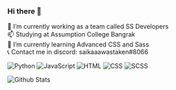 ### Hi there 👋 </br>
🔭 I’m currently working as a team called SS Developers </br>
📫 Studying at Assumption College Bangrak </br>
🌱 I’m currently learning Advanced CSS and Sass </br>
📞 Contact me in discord: saikaaawastaken#8066

![Python](https://img.shields.io/badge/-Python-yellow?style=flat-square&logo=Python) ![JavaScript](https://img.shields.io/badge/-Javascript-white?style=flat-square&logo=Javascript) ![HTML](https://img.shields.io/badge/-HTML-orange?style=flat-square&logo=html5) ![CSS](https://img.shields.io/badge/-CSS-blue?style=flat-square&logo=css3) ![SCSS](https://img.shields.io/badge/-SCSS-pink?style=flat-square&logo=sass)

![Github Stats](https://github-readme-stats.vercel.app/api?username=Jiraties&count_private=true&show_icons=true&include_all_commits=true&theme=dark)
<!--
**Jiraties/Jiraties** is a ✨ _special_ ✨ repository because its `README.md` (this file) appears on your GitHub profile.

Here are some ideas to get you started:

- 🔭 I’m currently working on ...
- 🌱 I’m currently learning ...
- 👯 I’m looking to collaborate on ...
- 🤔 I’m looking for help with ...
- 💬 Ask me about ...
- 📫 How to reach me: ...
- 😄 Pronouns: ...
- ⚡ Fun fact: ...
-->
